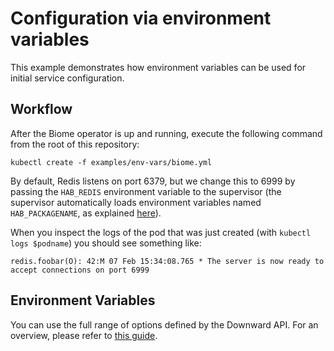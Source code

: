 # Configuration via environment variables

This example demonstrates how environment variables can be used for initial service configuration.

## Workflow

After the Biome operator is up and running, execute the following command from the root of this repository:

    kubectl create -f examples/env-vars/biome.yml

By default, Redis listens on port 6379, but we change this to 6999 by passing
the `HAB_REDIS` environment variable to the supervisor (the supervisor
automatically loads environment variables named `HAB_PACKAGENAME`, as explained
[here](https://www.habitat.sh/docs/using-biome/#config-updates)).

When you inspect the logs of the pod that was just created (with `kubectl logs
$podname`) you should see something like:

    redis.foobar(O): 42:M 07 Feb 15:34:08.765 * The server is now ready to accept connections on port 6999

## Environment Variables

You can use the full range of options defined by the Downward API. For an
overview, please refer to [this
guide](https://kubernetes.io/docs/tasks/inject-data-application/environment-variable-expose-pod-information/).
